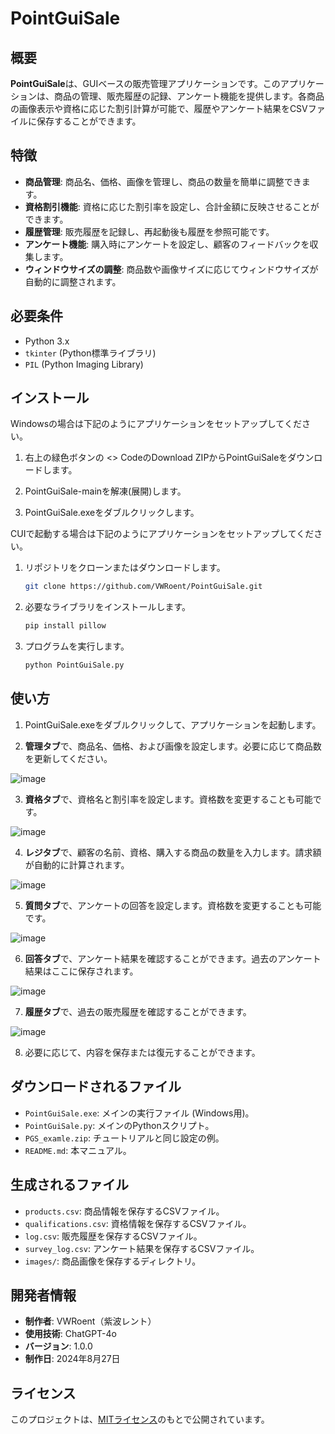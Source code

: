 # PointGuiSale

## 概要

**PointGuiSale**は、GUIベースの販売管理アプリケーションです。このアプリケーションは、商品の管理、販売履歴の記録、アンケート機能を提供します。各商品の画像表示や資格に応じた割引計算が可能で、履歴やアンケート結果をCSVファイルに保存することができます。

## 特徴

- **商品管理**: 商品名、価格、画像を管理し、商品の数量を簡単に調整できます。
- **資格割引機能**: 資格に応じた割引率を設定し、合計金額に反映させることができます。
- **履歴管理**: 販売履歴を記録し、再起動後も履歴を参照可能です。
- **アンケート機能**: 購入時にアンケートを設定し、顧客のフィードバックを収集します。
- **ウィンドウサイズの調整**: 商品数や画像サイズに応じてウィンドウサイズが自動的に調整されます。

## 必要条件

- Python 3.x
- `tkinter` (Python標準ライブラリ)
- `PIL` (Python Imaging Library)

## インストール

Windowsの場合は下記のようにアプリケーションをセットアップしてください。

1. 右上の緑色ボタンの <> CodeのDownload ZIPからPointGuiSaleをダウンロードします。

2. PointGuiSale-mainを解凍(展開)します。

3. PointGuiSale.exeをダブルクリックします。

CUIで起動する場合は下記のようにアプリケーションをセットアップしてください。

1. リポジトリをクローンまたはダウンロードします。
   ```bash
   git clone https://github.com/VWRoent/PointGuiSale.git
   ```

2. 必要なライブラリをインストールします。
   ```bash
   pip install pillow
   ```

3. プログラムを実行します。
   ```bash
   python PointGuiSale.py
   ```

## 使い方

1. PointGuiSale.exeをダブルクリックして、アプリケーションを起動します。

2. **管理タブ**で、商品名、価格、および画像を設定します。必要に応じて商品数を更新してください。

![image](https://github.com/user-attachments/assets/8ed92f30-bda4-4a61-b792-321c12842dfd)

3. **資格タブ**で、資格名と割引率を設定します。資格数を変更することも可能です。

![image](https://github.com/user-attachments/assets/41731cf3-df9b-4f5d-9eb1-f289bac71223)

4. **レジタブ**で、顧客の名前、資格、購入する商品の数量を入力します。請求額が自動的に計算されます。

![image](https://github.com/user-attachments/assets/694cba92-ff1a-4318-98fc-18671c474994)

5. **質問タブ**で、アンケートの回答を設定します。資格数を変更することも可能です。

![image](https://github.com/user-attachments/assets/442d84e4-111a-4b50-a59b-5a7650cefd8f)

6. **回答タブ**で、アンケート結果を確認することができます。過去のアンケート結果はここに保存されます。

![image](https://github.com/user-attachments/assets/f9ff0c28-4d6e-4b15-b704-3295174f1538)

7. **履歴タブ**で、過去の販売履歴を確認することができます。

![image](https://github.com/user-attachments/assets/c87f4be2-f1bc-4145-a450-fe88e8f796ee)

8. 必要に応じて、内容を保存または復元することができます。

## ダウンロードされるファイル

- `PointGuiSale.exe`: メインの実行ファイル (Windows用)。
- `PointGuiSale.py`: メインのPythonスクリプト。
- `PGS_examle.zip`: チュートリアルと同じ設定の例。
- `README.md`: 本マニュアル。

## 生成されるファイル

- `products.csv`: 商品情報を保存するCSVファイル。
- `qualifications.csv`: 資格情報を保存するCSVファイル。
- `log.csv`: 販売履歴を保存するCSVファイル。
- `survey_log.csv`: アンケート結果を保存するCSVファイル。
- `images/`: 商品画像を保存するディレクトリ。

## 開発者情報

- **制作者**: VWRoent（紫波レント）
- **使用技術**: ChatGPT-4o
- **バージョン**: 1.0.0
- **制作日**: 2024年8月27日

## ライセンス

このプロジェクトは、[MITライセンス](LICENSE)のもとで公開されています。

